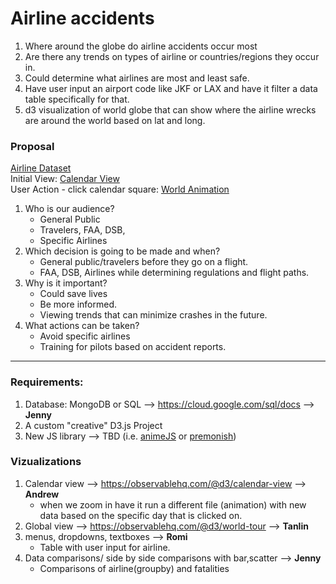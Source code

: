 # Airline accidents
1. Where around the globe do airline accidents occur most
2. Are there any trends on types of airline or countries/regions they occur in.
3. Could determine what airlines are most and least safe.
4. Have user input an airport code like JKF or LAX and have it filter a data table specifically for that.
5. d3 visualization of world globe that can show where the airline wrecks are around the world based on lat and long.

### Proposal

[Airline Dataset](https://www.kaggle.com/prathamsharma123/aviation-accidents-and-incidents-ntsb-faa-waas)  
Initial View: [Calendar View](https://observablehq.com/@d3/calendar-view)  
User Action - click calendar square: [World Animation](https://observablehq.com/@d3/world-tour)

1. Who is our audience? 
    * General Public
    * Travelers, FAA, DSB,
    * Specific Airlines
3. Which decision is going to be made and when? 
    * General public/travelers before they go on a flight. 
    * FAA, DSB, Airlines while determining regulations and flight paths. 
4. Why is it important? 
    * Could save lives
    * Be more informed. 
    * Viewing trends that can minimize crashes in the future. 
5. What actions can be taken? 
    * Avoid specific airlines
    * Training for pilots based on accident reports.
---
### Requirements:
1. Database: MongoDB or SQL --> https://cloud.google.com/sql/docs --> **Jenny**
2. A custom "creative" D3.js Project
3.  New JS library --> TBD (i.e. [animeJS](https://animejs.com/) or [premonish](https://mathisonian.github.io/premonish/))


### Vizualizations
1. Calendar view --> https://observablehq.com/@d3/calendar-view --> **Andrew**
    * when we zoom in have it run a different file (animation) with new data based on the specific day that is clicked on.
2. Global view --> https://observablehq.com/@d3/world-tour --> **Tanlin**
3. menus, dropdowns, textboxes --> **Romi**
    * Table with user input for airline. 
4. Data comparisons/ side by side comparisons with bar,scatter --> **Jenny**
    * Comparisons of airline(groupby) and fatalities
  
